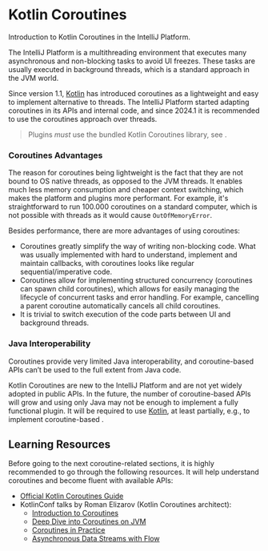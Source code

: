 <!-- Copyright 2000-2024 JetBrains s.r.o. and contributors. Use of this source code is governed by the Apache 2.0 license. -->

# Kotlin Coroutines

<link-summary>Introduction to Kotlin Coroutines in the IntelliJ Platform.</link-summary>

The IntelliJ Platform is a multithreading environment that executes many asynchronous and non-blocking tasks to avoid UI freezes.
These tasks are usually executed in background threads, which is a standard approach in the JVM world.

Since version 1.1, [Kotlin](using_kotlin.md) has introduced coroutines as a lightweight and easy to implement alternative to threads.
The IntelliJ Platform started adapting coroutines in its APIs and internal code, and since 2024.1 it is recommended to use the coroutines approach over threads.

> Plugins _must_ use the bundled Kotlin Coroutines library, see [](using_kotlin.md#coroutinesLibraries).

### Coroutines Advantages

The reason for coroutines being lightweight is the fact that they are not bound to OS native threads, as opposed to the JVM threads.
It enables much less memory consumption and cheaper context switching, which makes the platform and plugins more performant.
For example, it's straightforward to run 100.000 coroutines on a standard computer, which is not possible with threads as it would cause `OutOfMemoryError`.

Besides performance, there are more advantages of using coroutines:
- Coroutines greatly simplify the way of writing non-blocking code.
  What was usually implemented with hard to understand, implement and maintain callbacks, with coroutines looks like regular sequential/imperative code.
- Coroutines allow for implementing structured concurrency (coroutines can spawn child coroutines), which allows for easily managing the lifecycle of concurrent tasks and error handling.
  For example, cancelling a parent coroutine automatically cancels all child coroutines.
- It is trivial to switch execution of the code parts between UI and background threads.

[//]: # (TODO: add links to the specific topics when ready)

### Java Interoperability

Coroutines provide very limited Java interoperability, and coroutine-based APIs can’t be used to the full extent from Java code.

Kotlin Coroutines are new to the IntelliJ Platform and are not yet widely adopted in public APIs.
In the future, the number of coroutine-based APIs will grow and using only Java may not be enough to implement a fully functional plugin.
It will be required to use [Kotlin](using_kotlin.md), at least partially, e.g., to implement coroutine-based [](plugin_extension_points.md).

## Learning Resources

Before going to the next coroutine-related sections, it is highly recommended to go through the following resources.
It will help understand coroutines and become fluent with available APIs:

- [Official Kotlin Coroutines Guide](https://kotlinlang.org/docs/coroutines-guide.html)
- KotlinConf talks by Roman Elizarov (Kotlin Coroutines architect):
  - [Introduction to Coroutines](https://www.youtube.com/watch?v=_hfBv0a09Jc)
  - [Deep Dive into Coroutines on JVM](https://www.youtube.com/watch?v=YrrUCSi72E8)
  - [Coroutines in Practice](https://www.youtube.com/watch?v=a3agLJQ6vt8)
  - [Asynchronous Data Streams with Flow](https://www.youtube.com/watch?v=tYcqn48SMT8)

<include from="snippets.md" element-id="missingContent"/>
